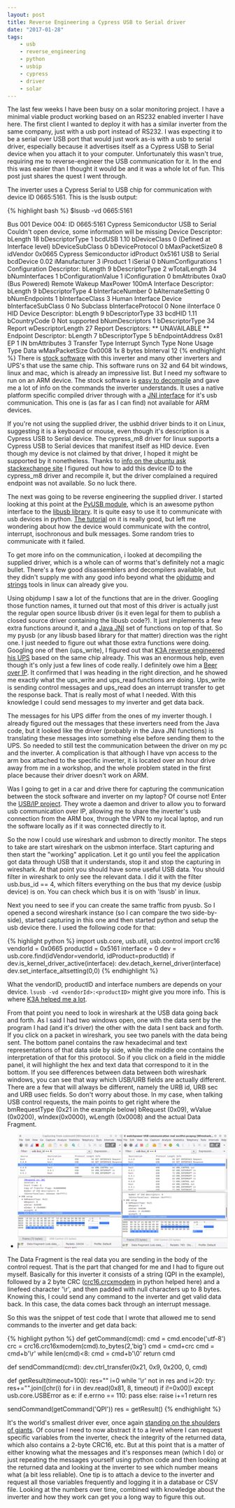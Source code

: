 ```yaml
---
layout: post
title: Reverse Engineering a Cypress USB to Serial driver
date: "2017-01-28"
tags: 
    - usb
    - reverse_engineering
    - python
    - usbip
    - cypress
    - driver
    - solar
---
```

The last few weeks I have been busy on a solar monitoring project. I have a minimal viable product working based on an RS232 enabled inverter I have here. The first client I wanted to deploy it with has a similar inverter from the same company, just with a usb port instead of RS232. I was expecting it to be a serial over USB port that would just work as-is with a usb to serial driver, especially because it advertises itself as a Cypress USB to Serial device when you attach it to your computer. Unfortunately this wasn't true, requiring me to reverse-engineer the USB communication for it. In the end this was easier than I thought it would be and it was a whole lot of fun. This post just shares the quest I went through.

The inverter uses a Cypress Serial to USB chip for communication with device ID 0665:5161.
This is the lsusb output:

{% highlight bash %}
$lsusb -vd 0665:5161

Bus 001 Device 004: ID 0665:5161 Cypress Semiconductor USB to Serial
Couldn't open device, some information will be missing
Device Descriptor:
  bLength                18
  bDescriptorType         1
  bcdUSB               1.10
  bDeviceClass            0 (Defined at Interface level)
  bDeviceSubClass         0 
  bDeviceProtocol         0 
  bMaxPacketSize0         8
  idVendor           0x0665 Cypress Semiconductor
  idProduct          0x5161 USB to Serial
  bcdDevice            0.02
  iManufacturer           3 
  iProduct                1 
  iSerial                 0 
  bNumConfigurations      1
  Configuration Descriptor:
    bLength                 9
    bDescriptorType         2
    wTotalLength           34
    bNumInterfaces          1
    bConfigurationValue     1
    iConfiguration          0 
    bmAttributes         0xa0
      (Bus Powered)
      Remote Wakeup
    MaxPower              100mA
    Interface Descriptor:
      bLength                 9
      bDescriptorType         4
      bInterfaceNumber        0
      bAlternateSetting       0
      bNumEndpoints           1
      bInterfaceClass         3 Human Interface Device
      bInterfaceSubClass      0 No Subclass
      bInterfaceProtocol      0 None
      iInterface              0 
        HID Device Descriptor:
          bLength                 9
          bDescriptorType        33
          bcdHID               1.11
          bCountryCode            0 Not supported
          bNumDescriptors         1
          bDescriptorType        34 Report
          wDescriptorLength      27
         Report Descriptors: 
           ** UNAVAILABLE **
      Endpoint Descriptor:
        bLength                 7
        bDescriptorType         5
        bEndpointAddress     0x81  EP 1 IN
        bmAttributes            3
          Transfer Type            Interrupt
          Synch Type               None
          Usage Type               Data
        wMaxPacketSize     0x0008  1x 8 bytes
        bInterval              12
{% endhighlight %}
There is [stock software](http://www.power-software-download.com/) with this inverter and many other inverters and UPS's that use the same chip. This software runs on 32 and 64 bit windows, linux and mac, which is already an impressive list. But I need my software to run on an ARM device. The stock software is [easy to decompile](http://www.javadecompilers.com/) and gave me a lot of info on the commands the inverter understands. It uses a native platform specific compiled driver through with a [JNI interface](https://en.wikipedia.org/wiki/Java_Native_Interface) for it's usb communication. This one is (as far as I can find) not available for ARM devices.

If you're not using the supplied driver, the usbhid driver binds to it on Linux, suggesting it is a keyboard or mouse, even though it's description is a Cypress USB to Serial device. The cypress_m8 driver for linux supports a Cypress USB to Serial devices that manifest itself as HID device.
Even though my device is not claimed by that driver, I hoped it might be supported by it nonetheless. Thanks to [info on the ubuntu ask stackexchange site](http://askubuntu.com/questions/408627/usb-to-serial-device-why-no-dev-entry) I figured out how to add this device ID to the cypress_m8 driver and recompile it, but the driver complained a required endpoint was not available. So no luck there.

The next was going to be reverse engineering the supplied driver. I started looking at this point at the [PyUSB module](http://walac.github.io/pyusb/), which is an awesome python interface to the [libusb library](http://libusb.org/). It is quite easy to use it to communicate with usb devices in python. [The tutorial](https://github.com/walac/pyusb/blob/master/docs/tutorial.rst) on it is really good, but left me wondering about how the device would communicate with the control, interrupt, isochronous and bulk messages. Some random tries to communicate with it failed. 

To get more info on the communication, i looked at decompiling the supplied driver, which is a whole can of worms that's definitely not a magic bullet. There's a few good disassemblers and decompilers available, but they didn't supply me with any good info beyond what the [objdump](https://en.wikipedia.org/wiki/Objdump) and [strings](https://linux.die.net/man/1/strings) tools in linux can already give you.

Using objdump I saw a lot of the functions that are in the driver. Googling those function names, it turned out that most of this driver is actually just the regular open source libusb driver (is it even legal for them to publish a closed source driver containing the libusb code?). It just implements a few extra functions around it, and a [Java JNI](https://en.wikipedia.org/wiki/Java_Native_Interface) set of functions on top of that. So my pyusb (or any libusb based library for that matter) direction was the right one. I just needed to figure out what those extra functions were doing. Googling one of then (ups_write), I figured out that [K3A reverse engineered his UPS](https://github.com/k3a/Fortron-FSP-EP-650) based on the same chip already. This was an enormous help, even though it's only just a few lines of code really. I definitely owe him a [Beer over IP](https://beeroverip.org/pilsner-urquell/). It confirmed that I was heading in the right direction, and he showed me exactly what the ups_write and ups_read functions are doing. Ups_write is sending control messages and ups_read does an interrupt transfer to get the response back. That is really most of what I needed. With this knowledge I could send messages to my inverter and get data back.

The messages for his UPS differ from the ones of my inverter though. I already figured out the messages that these inverters need from the Java code, but it looked like the driver (probably in the Java JNI functions) is translating these messages into something else before sending them to the UPS. So needed to still test the communication between the driver on my pc and the inverter. A complication is that although I have vpn access to the arm box attached to the specific inverter, it is located over an hour drive away from me in a workshop, and the whole problem stated in the first place because their driver doesn't work on ARM.

Was I going to get in a car and drive there for capturing the communication between the stock software and inverter on my laptop? Of course not! Enter the [USB/IP project](http://usbip.sourceforge.net/). They wrote a daemon and driver to allow you to forward usb communication over IP, allowing me to share the inverter's usb connection from the ARM box, through the VPN to my local laptop, and run the software locally as if it was connected directly to it.

So the now I could use wireshark and usbmon to directly monitor. The steps to take are start wireshark on the usbmon interface. Start capturing and then start the "working" application. Let it go until you feel the application got data through USB that it understands, stop it and stop the capturing in wireshark. At that point you should have some useful USB data. You should filter in wireshark to only see the relevant data. I did it with the filter usb.bus_id == 4, which filters everything on the bus that my device (usbip device) is on. You can check which bus it is on with 'lsusb' in linux.

Next you need to see if you can create the same traffic from pyusb. So I opened a second wireshark instance (so I can compare the two side-by-side), started capturing in this one and then started python and setup the usb device there. I used the following code for that:

{% highlight python %}
import usb.core, usb.util, usb.control
import crc16
vendorId = 0x0665
productId = 0x5161
interface = 0
dev = usb.core.find(idVendor=vendorId, idProduct=productId)
if dev.is_kernel_driver_active(interface):
    dev.detach_kernel_driver(interface)
dev.set_interface_altsetting(0,0)
{% endhighlight %}

What the vendorID, productID and interface numbers are depends on your device. `lsusb -vd <vendorId>:<productID>` might give you more info. This is where [K3A helped me a lot](https://github.com/k3a/Fortron-FSP-EP-650/blob/master/main.cpp).

From that point you need to look in wireshark at the USB data going back and forth. As I said I had two windows open, one with the data sent by the program I had (and it's driver) the other with the data I sent back and forth. If you click on a packet in wireshark, you see two panels with the data being sent. The bottom panel contains the raw hexadecimal and text representations of that data side by side, while the middle one contains the interpretation of that for this protocol. So if you click on a field in the middle panel, it will highlight the hex and text data that correspond to it in the bottom. If you see differences between data between both wireshark windows, you can see that way which USB/URB fields are actually different. There are a few that will always be different, namely the URB id, URB sec and URB usec fields. So don't worry about those. In my case, when talking USB control requests, the main points to get right where the bmRequestType (0x21 in the example below) bRequest (0x09), wValue (0x0200), wIndex(0x0000), wLength (0x0008) and the actual Data Fragment. 

* ![Wireshark USB monitoring data](/images/wireshark_usbmon.png)


The Data Fragment is the real data you are sending in the body of the control request. That is the part that changed for me and I had to figure out myself. Basically for this inverter it consists of a string (QPI in the example), followed by a 2 byte CRC ([crc16.crcxmodem](https://pypi.python.org/pypi/crc16/) in python helped here) and a linefeed character '\r', and then padded with null characters up to 8 bytes. Knowing this, I could send any command to the inverter and get valid data back. In this case, the data comes back through an interrupt message.

So this was the snippet of test code that I wrote that allowed me to send commands to the inverter and get data back:

{% highlight python %}
def getCommand(cmd):
    cmd = cmd.encode('utf-8')
    crc = crc16.crc16xmodem(cmd).to_bytes(2,'big')
    cmd = cmd+crc
    cmd = cmd+b'\r'
    while len(cmd)<8:
        cmd = cmd+b'\0'
    return cmd

def sendCommand(cmd):
    dev.ctrl_transfer(0x21, 0x9, 0x200, 0, cmd)

def getResult(timeout=100):
    res=""
    i=0
    while '\r' not in res and i<20:
        try:
            res+="".join([chr(i) for i in dev.read(0x81, 8, timeout) if i!=0x00])
        except usb.core.USBError as e:
            if e.errno == 110:
                pass
            else:
                raise
        i+=1
    return res

sendCommand(getCommand('QPI'))
res = getResult()
{% endhighlight %}

It's the world's smallest driver ever, once again [standing on the shoulders of giants](https://en.wikipedia.org/wiki/Standing_on_the_shoulders_of_giants).
Of course I need to now abstract it to a level where I can request specific variables from the inverter, check the integrity of the returned data, which also contains a 2-byte CRC16, etc. But at this point that is a matter of either knowing what the messages and it's responses mean (which I do) or just repeating the messages yourself using python code and then looking at the returned data and looking at the inverter to see which number means what (a bit less reliable). One tip is to attach a device to the inverter and request all those variables frequently and logging it in a database or CSV file. Looking at the numbers over time, combined with knowledge about the inverter and how they work can get you a long way to figure this out.
